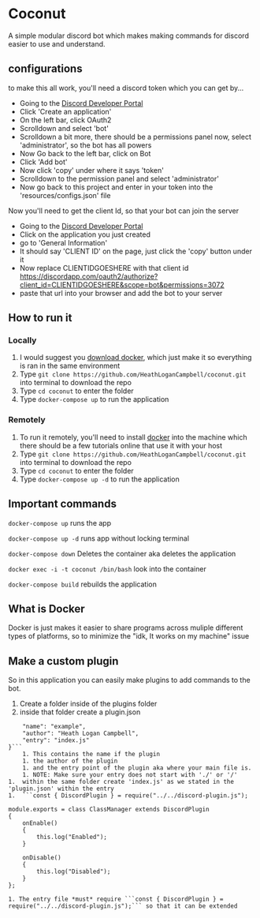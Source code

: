 # Coconut
A simple modular discord bot which makes making commands for discord easier to use and understand.

## configurations
to make this all work, you'll need a discord token which you can get by...
* Going to the [Discord Developer Portal](https://discordapp.com/developers/applications/)
* Click 'Create an application'
* On the left bar, click OAuth2
* Scrolldown and select 'bot'
* Scrolldown a bit more, there should be a permissions panel now, select 'administrator', so the bot has all powers
* Now Go back to the left bar, click on Bot
* Click 'Add bot'
* Now click 'copy' under where it says 'token'
* Scrolldown to the permission panel and select 'administrator'
* Now go back to this project and enter in your token into the 'resources/configs.json' file

Now you'll need to get the client Id, so that your bot can join the server
* Going to the [Discord Developer Portal](https://discordapp.com/developers/applications/)
* Click on the application you just created 
* go to 'General Information'
* It should say 'CLIENT ID' on the page, just click the 'copy' button under it
* Now replace CLIENTIDGOESHERE with that client id https://discordapp.com/oauth2/authorize?client_id=CLIENTIDGOESHERE&scope=bot&permissions=3072
* paste that url into your browser and add the bot to your server


## How to run it

### Locally

1. I would suggest you [download docker](https://www.docker.com/get-started), which just make it so everything is ran in the same environment 
1. Type ```git clone https://github.com/HeathLoganCampbell/coconut.git``` into terminal to download the repo
1. Type ```cd coconut``` to enter the folder
1. Type ```docker-compose up``` to run the application

### Remotely

1. To run it remotely, you'll need to install [docker](https://www.docker.com/get-started) into the machine which there should be a few tutorials online that use it with your host
1. Type ```git clone https://github.com/HeathLoganCampbell/coconut.git``` into terminal to download the repo
1. Type ```cd coconut``` to enter the folder
1. Type ```docker-compose up -d``` to run the application

## Important commands

``` docker-compose up ```
runs the app

``` docker-compose up -d ```
runs app without locking terminal

``` docker-compose down ```
Deletes the container aka deletes the application

```docker exec -i -t coconut /bin/bash```
look into the container

```docker-compose build```
rebuilds the application 

## What is Docker
Docker is just makes it easier to share programs across muliple different types of platforms, so to minimize the "idk, It works on my machine" issue 

## Make a custom plugin
So in this application you can easily make plugins to add commands to the bot.

1. Create a folder inside of the plugins folder
1. inside that folder create a plugin.json
```{
    "name": "example",
    "author": "Heath Logan Campbell",
    "entry": "index.js"
}```
    1. This contains the name if the plugin
    1. the author of the plugin
    1. and the entry point of the plugin aka where your main file is.
    1. NOTE: Make sure your entry does not start with './' or '/'
1.  within the same folder create 'index.js' as we stated in the 'plugin.json' within the entry
1.  ```const { DiscordPlugin } = require("../../discord-plugin.js");

module.exports = class ClassManager extends DiscordPlugin
{
	onEnable()
	{
		this.log("Enabled");
	}

	onDisable()
	{
		this.log("Disabled");
	}
};
```
    1. The entry file *must* require ```const { DiscordPlugin } = require("../../discord-plugin.js");``` so that it can be extended